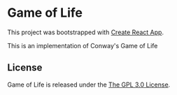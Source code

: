 # Game of Life

This project was bootstrapped with [Create React App](https://github.com/facebookincubator/create-react-app).

This is an implementation of Conway's Game of Life

## License

Game of Life is released under the <a href="https://opensource.org/licenses/lgpl-3.0.html">The GPL 3.0 License<a/>.

